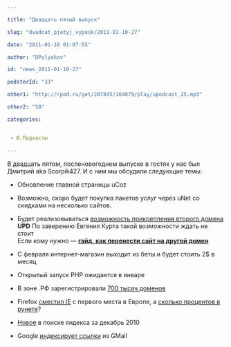 ```yaml
---

title: "Двадцать пятый выпуск"

slug: "dvadcat_pjatyj_vypusk/2011-01-10-27"

date: "2011-01-10 01:07:55"

author: "DPolyakov"

id: "news_2011-01-10-27"

podsterId: "33"

other1: "http://rpod.ru/get/207845/164879/play/upodcast_25.mp3"

other2: "58"

categories:


 - Ю.Подкасты

---
```

В двадцать пятом, посленовогоднем выпуске в гостях у нас был Дмитрий aka Scorpik427. И с ним мы обсудили следующие темы:

*   Обновление главной страницы uCoz
*   Возможно, скоро будет покупка пакетов услуг через uNet со скидками на несколько сайтов.
*   Будет реализовываться [возможность прикрепления второго домена](http://forum.ucoz.ru/forum/33-35615-654134-16-1289580471 "http://forum.ucoz.ru/forum/33-35615-654134-16-1289580471")  
    **UPD** По заверению Евгения Курта такой возможности ждать не стоит  
    Если кому нужно — [**гайд, как перенести сайт на другой домен**](http://bit.ly/sitetransfer)
*   С февраля интернет-магазин выходит из беты и будет стоить 2$ в месяц
*   Открытый запуск PHP ожидается в январе

*   В зоне .РФ зарегистрировали [700 тысяч доменов](http://lenta.ru/news/2010/12/31/domrf/ "http://lenta.ru/news/2010/12/31/domrf/")
*   Firefox [сместил IE](http://habrahabr.ru/blogs/browsers/111185/ "http://habrahabr.ru/blogs/browsers/111185/") с первого места в Европе, а [сколько процентов в рунете](http://www.liveinternet.ru/stat/ru/browsers.html?date=2010-12-31;period=month "http://www.liveinternet.ru/stat/ru/browsers.html?date=2010-12-31;period=month")?
*   [Новое](http://webmaster.ya.ru/replies.xml?item_no=9670 "http://webmaster.ya.ru/replies.xml?item_no=9670") в поиске яндекса за декабрь 2010
*   Google [индексирует ссылки](http://roem.ru/2010/12/24/addednews17879/ "http://roem.ru/2010/12/24/addednews17879/") из GMail